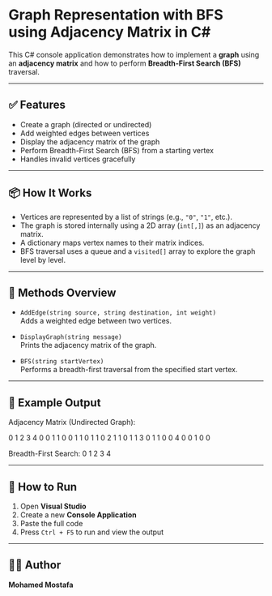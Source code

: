 # Graph Representation with BFS using Adjacency Matrix in C#

This C# console application demonstrates how to implement a **graph** using an **adjacency matrix** and how to perform **Breadth-First Search (BFS)** traversal.

---

## ✅ Features

- Create a graph (directed or undirected)
- Add weighted edges between vertices
- Display the adjacency matrix of the graph
- Perform Breadth-First Search (BFS) from a starting vertex
- Handles invalid vertices gracefully

---

## 📦 How It Works

- Vertices are represented by a list of strings (e.g., `"0"`, `"1"`, etc.).
- The graph is stored internally using a 2D array (`int[,]`) as an adjacency matrix.
- A dictionary maps vertex names to their matrix indices.
- BFS traversal uses a queue and a `visited[]` array to explore the graph level by level.

---

## 🧪 Methods Overview

- `AddEdge(string source, string destination, int weight)`  
  Adds a weighted edge between two vertices.
  
- `DisplayGraph(string message)`  
  Prints the adjacency matrix of the graph.

- `BFS(string startVertex)`  
  Performs a breadth-first traversal from the specified start vertex.

---

## 🧾 Example Output

Adjacency Matrix (Undirected Graph):

0 1 2 3 4
0 0 1 1 0 0
1 1 0 1 1 0
2 1 1 0 1 1
3 0 1 1 0 0
4 0 0 1 0 0

Breadth-First Search:
0 1 2 3 4



---

## 🚀 How to Run

1. Open **Visual Studio**
2. Create a new **Console Application**
3. Paste the full code
4. Press `Ctrl + F5` to run and view the output

---

## 👨‍💻 Author

**Mohamed Mostafa**  

